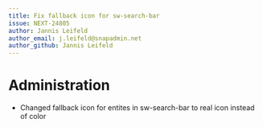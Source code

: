 ```yaml
---
title: Fix fallback icon for sw-search-bar
issue: NEXT-24805
author: Jannis Leifeld
author_email: j.leifeld@snapadmin.net
author_github: Jannis Leifeld
---
```

# Administration
* Changed fallback icon for entites in sw-search-bar to real icon instead of color
